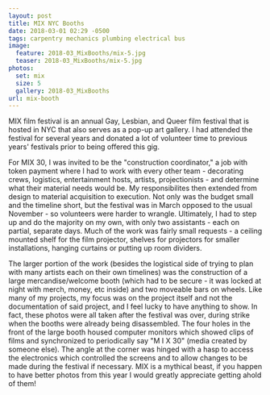 ```yaml
---
layout: post
title: MIX NYC Booths
date: 2018-03-01 02:29 -0500
tags: carpentry mechanics plumbing electrical bus
image:
  feature: 2018-03_MixBooths/mix-5.jpg
  teaser: 2018-03_MixBooths/mix-5.jpg
photos:
  set: mix
  size: 5
  gallery: 2018-03_MixBooths
url: mix-booth
---
```



MIX film festival is an annual Gay, Lesbian, and Queer film festival that is hosted in NYC that also serves as a pop-up art gallery. I had attended the festival for several years and donated a lot of volunteer time to previous years' festivals prior to being offered this gig. 

For MIX 30, I was invited to be the "construction coordinator," a job with token payment where I had to work with every other team - decorating crews, logistics, entertainment hosts, artists, projectionists - and determine what their material needs would be. My responsibilites then extended from design to material acquisition to execution. Not only was the budget small and the timeline short, but the festival was in March opposed to the usual November - so volunteers were harder to wrangle. Ultimately, I had to step up and do the majority on my own, with only two assistants - each on partial, separate days. Much of the work was fairly small requests - a ceiling mounted shelf for the film projector, shelves for projectors for smaller installations, hanging curtains or putting up room dividers. 

The larger portion of the work (besides the logistical side of trying to plan with many artists each on their own timelines) was the construction of a large mercandise/welcome booth (which had to be secure - it was locked at night with merch, money, etc inside) and two moveable bars on wheels. Like many of my projects, my focus was on the project itself and not the documentation of said project, and I feel lucky to have anything to show. In fact, these photos were all taken after the festival was over, during strike when the booths were already being disassembled. The four holes in the front of the large booth housed computer monitors which showed clips of films and synchronized to periodically say "M I X 30" (media created by someone else). The angle at the corner was hinged with a hasp to access the electronics which controlled the screens and to allow changes to be made during the festival if necessary. MIX is a mythical beast, if you happen to have better photos from this year I would greatly appreciate getting ahold of them!